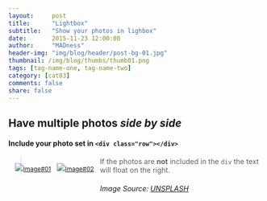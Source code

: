 ```yaml
---
layout:     post
title:      "Lightbox"
subtitle:   "Show your photos in lighbox"
date:       2015-11-23 12:00:00
author:     "MADness"
header-img: "img/blog/header/post-bg-01.jpg"
thumbnail: /img/blog/thumbs/thumb01.png
tags: [tag-name-one, tag-name-two]
category: [cat03]
comments: false
share: false
---
```


## Have multiple photos *side by side*

#### Include your photo set in `<div class="row"></div>`


<div class="row" style="margin-left: 10pt;">
<p style="float: left; font-size: 9pt; margin-right:1em;"> 
   <a href="{{ site.baseurl }}/img/blog/lb-lrg/img1.jpg" data-lightbox="gallery1" data-title="The first image" style="float: left; margin-right: -10%; margin-bottom: 1em;">
     <img src="{{ site.baseurl }}/img/blog/lb-sm/lbs01.png">Image#01</a></p>
        
<p style="float: left; font-size: 9pt; margin-right:1em;"> 
   <a href="{{ site.baseurl }}/img/blog/lb-lrg/img2.jpg" data-lightbox="gallery1" data-title="The second image" style="float: left; margin-right: -10%; margin-bottom: 1em;">
     <img src="{{ site.baseurl }}/img/blog/lb-sm/lbs02.png">Image#02</a></p>
</div>   

> If the photos are **not** included in the `div` the text will float on the right.

###### Image Source: [UNSPLASH](https://unsplash.com/photos/j0g8taxHZa0)